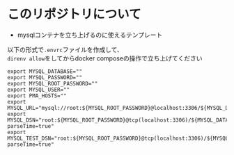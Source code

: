 # このリポジトリについて
- mysqlコンテナを立ち上げるのに使えるテンプレート

以下の形式で`.envrc`ファイルを作成して、  
`direnv allow`をしてからdocker composeの操作で立ち上げてください
```.env:.envrc
export MYSQL_DATABASE=""
export MYSQL_PASSWORD=""
export MYSQL_ROOT_PASSWORD=""
export MYSQL_USER=""
export PMA_HOSTS=""
export MYSQL_URL="mysql://root:${MYSQL_ROOT_PASSWORD}@localhost:3306/${MYSQL_DATABASE}"
export MYSQL_DSN="root:${MYSQL_ROOT_PASSWORD}@tcp(localhost:3306)/${MYSQL_DATABASE}?parseTime=true"
export MYSQL_TEST_DSN="root:${MYSQL_ROOT_PASSWORD}@tcp(localhost:3306)/${MYSQL_DATABASE}?parseTime=true"
```